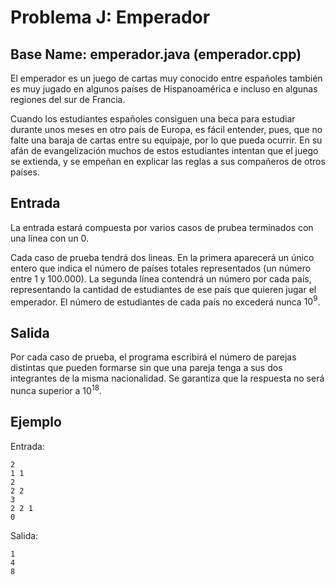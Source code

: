 # Problema J: Emperador
## Base Name: emperador.java (emperador.cpp)

El emperador es un juego de cartas muy conocido entre españoles también es muy jugado en algunos países de Hispanoamérica e incluso en algunas regiones del sur de Francia.

Cuando los estudiantes españoles consiguen una beca para estudiar durante unos meses en otro país de Europa, es fácil entender, pues, que no falte una baraja de cartas entre su equipaje, por lo que pueda ocurrir. En su afán de evangelización muchos de estos estudiantes intentan que el juego se extienda, y se empeñan en explicar las reglas a sus compañeros de otros países.

## Entrada
La entrada estará compuesta por varios casos de prubea terminados con una línea con un 0.

Cada caso de prueba tendrá dos lineas. En la primera aparecerá un único entero que indica el número de países totales representados (un número entre 1 y 100.000). La segunda línea contendrá un número por cada país, representando la cantidad de estudiantes de ese país que quieren jugar el emperador. El número de estudiantes de cada país no excederá nunca $10^9$.

## Salida
Por cada caso de prueba, el programa escribirá el número de parejas distintas que pueden formarse sin que una pareja tenga a sus dos integrantes de la misma nacionalidad. Se garantiza que la respuesta no será nunca superior a $10^{18}$.

## Ejemplo
Entrada:
```
2
1 1
2
2 2
3
2 2 1
0
```

Salida:
```
1
4
8
```